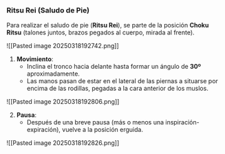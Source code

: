 
### Ritsu Rei (Saludo de Pie)

Para realizar el saludo de pie (**Ritsu Rei**), se parte de la posición **Choku Ritsu** (talones juntos, brazos pegados al cuerpo, mirada al frente).

![[Pasted image 20250318192742.png]]

1. **Movimiento**:
   - Inclina el tronco hacia delante hasta formar un ángulo de **30º** aproximadamente.
   - Las manos pasan de estar en el lateral de las piernas a situarse por encima de las rodillas, pegadas a la cara anterior de los muslos.

![[Pasted image 20250318192806.png]]

2. **Pausa**:
   - Después de una breve pausa (más o menos una inspiración-expiración), vuelve a la posición erguida.

![[Pasted image 20250318192826.png]]
